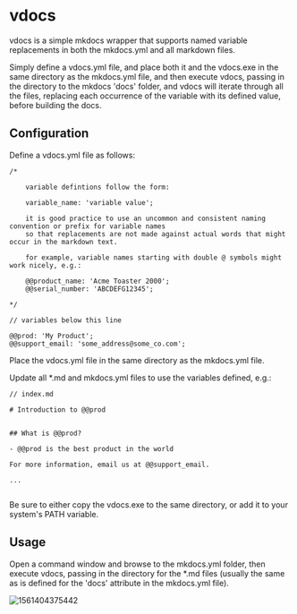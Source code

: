 # vdocs

vdocs is a simple mkdocs wrapper that supports named variable replacements in both the mkdocs.yml and all markdown files.



Simply define a vdocs.yml file, and place both it and the vdocs.exe in the same directory as the mkdocs.yml file, and then execute vdocs, passing in the directory to the mkdocs 'docs' folder, and vdocs will iterate through all the files, replacing each occurrence of the variable with its defined value, before building the docs.



## Configuration

Define a vdocs.yml file as follows:

```
/*

	variable defintions follow the form:

	variable_name: 'variable value';

	it is good practice to use an uncommon and consistent naming convention or prefix for variable names
	so that replacements are not made against actual words that might occur in the markdown text.

	for example, variable names starting with double @ symbols might work nicely, e.g.:

	@@product_name: 'Acme Toaster 2000';
	@@serial_number: 'ABCDEFG12345';

*/

// variables below this line

@@prod: 'My Product';
@@support_email: 'some_address@some_co.com';
```



Place the vdocs.yml file in the same directory as the mkdocs.yml file.



Update all *.md and mkdocs.yml files to use the variables defined, e.g.:

```
// index.md

# Introduction to @@prod


## What is @@prod?

- @@prod is the best product in the world

For more information, email us at @@support_email.

...
  
```



Be sure to either copy the vdocs.exe to the same directory, or add it to your system's PATH variable.



## Usage

Open a command window and browse to the mkdocs.yml folder, then execute vdocs, passing in the directory for the *.md files (usually the same as is defined for the 'docs' attribute in the mkdocs.yml file).

![1561404375442](D:\Code\Altus\vdocs\Docs\cmd.png)



